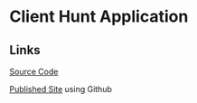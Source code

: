 # Client Hunt Application

## Links

[Source Code](https://github.com/annie0sc/ac-client-hunt/)

[Published Site](https://annie0sc.github.io/ac-client-hunt/) using Github

